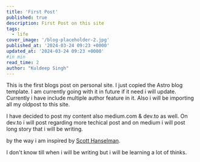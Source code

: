 ```yaml
---
title: 'First Post'
published: true
description: First Post on this site
tags: 
  - life
cover_image: '/blog-placeholder-2.jpg'
published_at: '2024-03-24 09:23 +0000'
updated_at: '2024-03-24 09:23 +0000'
#in min
read_time: 2 
author: "Kuldeep Singh"
---
```


This is the first blogs post on personal site. I just copied the Astro blog template.
I am currently going with it in future if it need i will update. Currently i have include multiple author feature in it. Also i will be importing all my oldpost to this site.

I have decided to post my content also medium.com & dev.to as well. On dev.to i will post regarding more techical post and on medium i will post long story that i will be writing. 

by the way i am inspired by [Scott Hanselman](https://www.hanselman.com).

I don't know till when i will be writing but i will be learning a lot of thinks.
